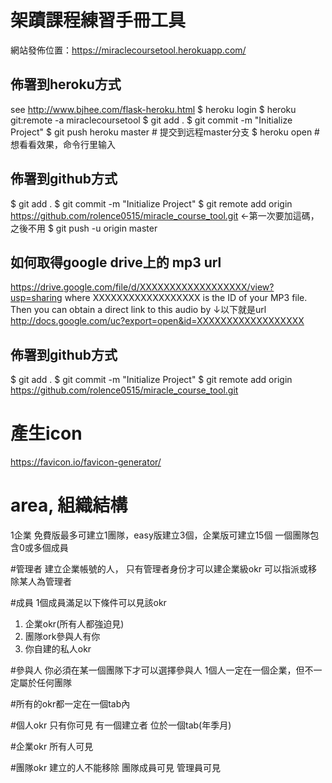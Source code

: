# 架蹟課程練習手冊工具

網站發佈位置：https://miraclecoursetool.herokuapp.com/

## 佈署到heroku方式
see http://www.bjhee.com/flask-heroku.html
$ heroku login
$ heroku git:remote -a miraclecoursetool
$ git add .
$ git commit -m "Initialize Project"
$ git push heroku master               # 提交到远程master分支
$ heroku open # 想看看效果，命令行里输入

## 佈署到github方式
$ git add .
$ git commit -m "Initialize Project"
$ git remote add origin https://github.com/rolence0515/miracle_course_tool.git <-第一次要加這碼，之後不用
$ git push -u origin master



## 如何取得google drive上的 mp3 url 
https://drive.google.com/file/d/XXXXXXXXXXXXXXXXXX/view?usp=sharing 
where XXXXXXXXXXXXXXXXXX is the ID of your MP3 file. Then you can obtain a direct link to this audio by
↓以下就是url
http://docs.google.com/uc?export=open&id=XXXXXXXXXXXXXXXXXX


## 佈署到github方式
$ git add .
$ git commit -m "Initialize Project"
$ git remote add origin https://github.com/rolence0515/miracle_course_tool.git


# 產生icon
https://favicon.io/favicon-generator/

# area, 組織結構
1企業 免費版最多可建立1團隊，easy版建立3個，企業版可建立15個
一個團隊包含0或多個成員

#管理者
建立企業帳號的人，
只有管理者身份才可以建企業級okr
可以指派或移除某人為管理者

#成員
1個成員滿足以下條件可以見該okr
1. 企業okr(所有人都強迫見)
2. 團隊ork參與人有你
1. 你自建的私人okr

#參與人
你必須在某一個團隊下才可以選擇參與人
1個人一定在一個企業，但不一定屬於任何團隊

#所有的okr都一定在一個tab內

#個人okr
只有你可見
有一個建立者
位於一個tab(年季月)

#企業okr
所有人可見

#團隊okr
建立的人不能移除
團隊成員可見
管理員可見

